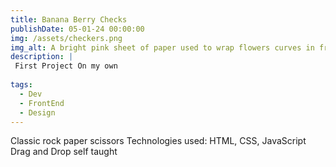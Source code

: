 ```yaml
---
title: Banana Berry Checks
publishDate: 05-01-24 00:00:00
img: /assets/checkers.png
img_alt: A bright pink sheet of paper used to wrap flowers curves in front of rich blue background
description: |
 First Project On my own
  
tags:
  - Dev
  - FrontEnd
  - Design
---
```


Classic rock paper scissors
            Technologies used: HTML, CSS, JavaScript
            Drag and Drop self taught

